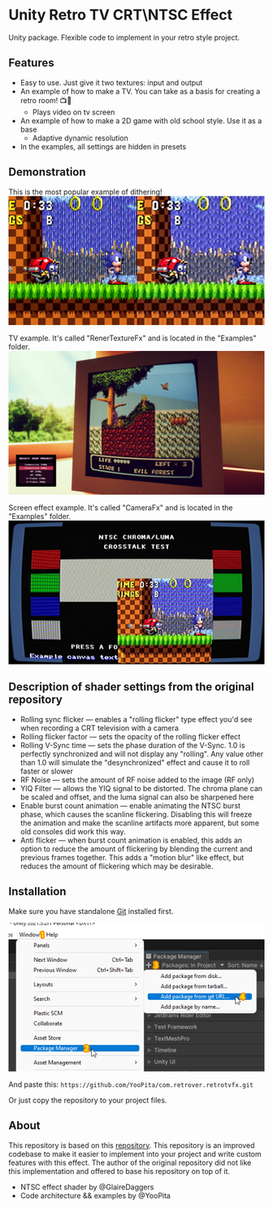# Unity Retro TV CRT\NTSC Effect

Unity package. Flexible code to implement in your retro style project.

## Features

- Easy to use. Just give it two textures: input and output
- An example of how to make a TV. You can take as a basis for creating a retro room! 📺💖
	- Plays video on tv screen
- An example of how to make a 2D game with old school style. Use it as a base
	- Adaptive dynamic resolution
- In the examples, all settings are hidden in presets

## Demonstration

This is the most popular example of dithering!
![alt text](https://github.com/YooPita/com.retrover.retrotvfx/blob/main/DemoImages/md_sonic_demo.png)

TV example. It's called "RenerTextureFx" and is located in the "Examples" folder.
![alt text](https://github.com/YooPita/com.retrover.retrotvfx/blob/main/DemoImages/tv_demo.png)

Screen effect example. It's called "CameraFx" and is located in the "Examples" folder.
![alt text](https://github.com/YooPita/com.retrover.retrotvfx/blob/main/DemoImages/tv_fx_2d_widescreen_demo.png)

## Description of shader settings from the original repository

- Rolling sync flicker — enables a "rolling flicker" type effect you'd see when recording a CRT television with a camera
- Rolling flicker factor — sets the opacity of the rolling flicker effect
- Rolling V-Sync time — sets the phase duration of the V-Sync. 1.0 is perfectly synchronized and will not display any "rolling". Any value other than 1.0 will simulate the "desynchronized" effect
and cause it to roll faster or slower
- RF Noise — sets the amount of RF noise added to the image (RF only)
- YIQ Filter — allows the YIQ signal to be distorted. The chroma plane can be scaled and offset, and the luma signal can also be sharpened here
- Enable burst count animation — enable animating the NTSC burst phase, which causes the scanline flickering. Disabling this will freeze the animation and make the scanline artifacts more apparent, but some
old consoles did work this way.
- Anti flicker — when burst count animation is enabled, this adds an option to reduce the amount of flickering by blending the current and previous frames together. This adds a "motion blur" like effect, but reduces the amount of flickering which may be desirable.

## Installation

Make sure you have standalone [Git](https://git-scm.com/downloads) installed first.

![alt text](https://github.com/YooPita/com.retrover.retrotvfx/blob/main/DemoImages/installation.png)

And paste this: `https://github.com/YooPita/com.retrover.retrotvfx.git`

Or just copy the repository to your project files.

## About

This repository is based on this [repository](https://github.com/GlaireDaggers/RetroTVFX). This repository is an improved codebase to make it easier to implement into your project and write custom features with this effect. The author of the original repository did not like this implementation and offered to base his repository on top of it.

- NTSC effect shader by @GlaireDaggers
- Code architecture && examples by @YooPita
